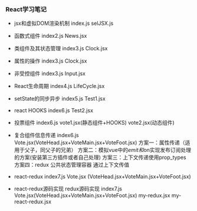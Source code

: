 ### React学习笔记 ###
+ jsx和虚拟DOM渲染机制
    index.js selJSX.js
+ 函数式组件
    index2.js News.jsx
+ 类组件及其状态管理
    index3.js Clock.jsx
+ 属性的操作
    index3.js Clock.jsx
+ 非受控组件
    index3.js Input.jsx
+ React生命周期
    index4.js LifeCycle.jsx
+ setState的同步异步
    index5.js Test1.jsx
+ react HOOKS
    index6.js Test2.jsx 
+ 投票组件
    index6.js vote1.jsx(静态组件+HOOKS) vote2.jsx(动态组件)
+ 复合组件信息传递
    index6.js Vote.jsx(VoteHead.jsx+VoteMain.jsx+VoteFoot.jsx)
    方案一：属性传递（适用于父子，同父子的兄弟）
    方案二：模拟vue中的$emit和$on实现发布订阅处理的方案(安装第三方插件或者自己处理) 
    方案三：上下文传递使用prop_types
    方案四：redux 公共状态管理容器 通过上下文传值


+ react-redux
    index7.js Vote.jsx (VoteHead.jsx+VoteMain.jsx+VoteFoot.jsx)

+ react-redux源码实现 redux源码实现
    index7.js Vote.jsx(VoteHead.jsx+VoteMain.jsx+VoteFoot.jsx)  my-redux.jsx my-react-redux.jsx
    



